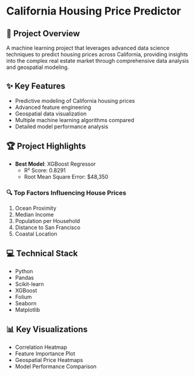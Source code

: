 # California Housing Price Predictor

## 🌟 Project Overview
A machine learning project that leverages advanced data science techniques to predict housing prices across California, providing insights into the complex real estate market through comprehensive data analysis and geospatial modeling.

## ✨ Key Features
- Predictive modeling of California housing prices
- Advanced feature engineering
- Geospatial data visualization
- Multiple machine learning algorithms compared
- Detailed model performance analysis

## 🏆 Project Highlights
- **Best Model**: XGBoost Regressor
  - R² Score: 0.8291
  - Root Mean Square Error: $48,350

### 🔍 Top Factors Influencing House Prices
1. Ocean Proximity
2. Median Income
3. Population per Household
4. Distance to San Francisco
5. Coastal Location

## 💻 Technical Stack
- Python
- Pandas
- Scikit-learn
- XGBoost
- Folium
- Seaborn
- Matplotlib

## 📊 Key Visualizations
- Correlation Heatmap
- Feature Importance Plot
- Geospatial Price Heatmaps
- Model Performance Comparison
